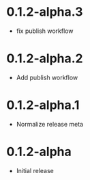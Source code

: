 # 0.1.2-alpha.3
- fix publish workflow

# 0.1.2-alpha.2
- Add publish workflow

# 0.1.2-alpha.1
- Normalize release meta

# 0.1.2-alpha
- Initial release
